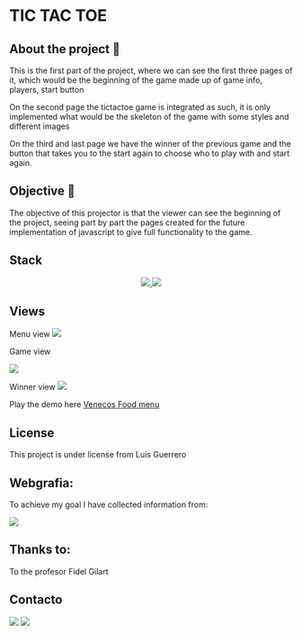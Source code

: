 # TIC TAC TOE



## About the project 🔎
This is the first part of the project, where we can see the first three pages of it, which would be the beginning of the game made up of game info, players, start button

On the second page the tictactoe game is integrated as such, it is only implemented what would be the skeleton of the game with some styles and different images

On the third and last page we have the winner of the previous game and the button that takes you to the start again to choose who to play with and start again.

## Objective 🎯
The objective of this projector is that the viewer can see the beginning of the project, seeing part by part the pages created for the future implementation of javascript to give full functionality to the game. 
  

## Stack
<div align="center">
<a href="https://developer.mozilla.org/es/docs/Glossary/HTML5">
    <img src= "https://img.shields.io/badge/HTML5-E34F26?style=for-the-badge&logo=html5&logoColor=white"/>
</a>
<a href="https://developer.mozilla.org/es/docs/Web/CSS">
    <img src= "https://img.shields.io/badge/CSS3-1572B6?style=for-the-badge&logo=css3&logoColor=white"/>
</a>

 </div>


## Views
Menu view
<img src="./img/menuview">

Game view

<img src="./img/mobile.png"> 

Winner view
<img src="./img/Desktop.png">




Play the demo here <a href="https://luisroquett.github.io/menuve/">Venecos Food menu</a>




## License
This project is under license from Luis Guerrero

## Webgrafia:
To achieve my goal I have collected information from:

<a href = "luisguerreroroquett@gmail.com"><img src="https://img.shields.io/badge/Google_chrome-4285F4?style=for-the-badge&logo=Google-chrome&logoColor=white" target="_blank"></a>



## Thanks to:

To the profesor Fidel Gilart

## Contacto

<a href = "luisguerreroroquett@gmail.com"><img src="https://img.shields.io/badge/Gmail-C6362C?style=for-the-badge&logo=gmail&logoColor=white" target="_blank"></a>
<a href="https://www.linkedin.com/in/linkedinUser/" target="_blank"><img src="https://img.shields.io/badge/-LinkedIn-%230077B5?style=for-the-badge&logo=linkedin&logoColor=white" target="_blank"></a> 
</p>